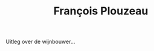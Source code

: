 ﻿---
title: François Plouzeau
huis:  Dom. de La Garrelière
dept:  Indre et Loire
regio: Touraine (Loire)
photo: plouzeaufr.jpg
layout: wijnhuis

wijnen:
    - naam:  Le Blanc de La Marié'12
      ref:   Loi 
      app:   A.O.C. Touraine
      type:  Blanc sec
      cep:   Sauvignon blanc
      prijs: €9.38
      
    - naam:  Le Chenin de La Colline'12
      ref:   
      app:   A.O.C. Touraine
      type:  Blanc sec
      cep:   Chenin blanc
      prijs: €10.32
      
    - naam:  Le Rosé'13
      ref:   
      app:   A.O.C. Touraine
      type:  Rosé sec
      cep:   Cabernet franc
      prijs: €8.65
      
    - naam:  Le Rouge des Cornus'12
      ref:   
      app:   A.O.C. Touraine
      type:  Rouge
      cep:   Cabernet franc
      prijs: €9.38
      
    - naam:  Gamay sans Tralala'13
      ref:  
      app:   A.O.C. Touraine
      type:  Rouge
      cep:   Gamay
      prijs: €10.45
      
    
      
    
    

---
Uitleg over de wijnbouwer...
